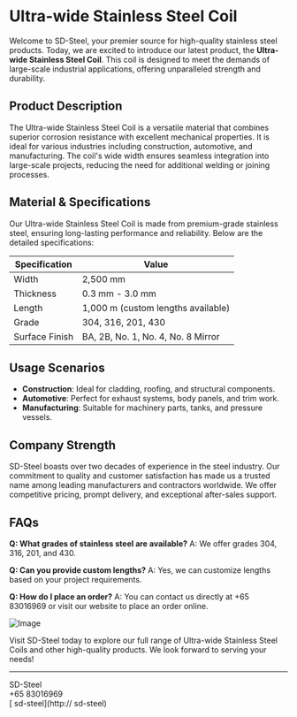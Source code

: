 # Ultra-wide Stainless Steel Coil

Welcome to SD-Steel, your premier source for high-quality stainless steel products. Today, we are excited to introduce our latest product, the **Ultra-wide Stainless Steel Coil**. This coil is designed to meet the demands of large-scale industrial applications, offering unparalleled strength and durability.

## Product Description

The Ultra-wide Stainless Steel Coil is a versatile material that combines superior corrosion resistance with excellent mechanical properties. It is ideal for various industries including construction, automotive, and manufacturing. The coil's wide width ensures seamless integration into large-scale projects, reducing the need for additional welding or joining processes.

## Material & Specifications

Our Ultra-wide Stainless Steel Coil is made from premium-grade stainless steel, ensuring long-lasting performance and reliability. Below are the detailed specifications:

| Specification | Value |
|---------------|-------|
| Width         | 2,500 mm |
| Thickness     | 0.3 mm - 3.0 mm |
| Length        | 1,000 m (custom lengths available) |
| Grade         | 304, 316, 201, 430 |
| Surface Finish| BA, 2B, No. 1, No. 4, No. 8 Mirror |

## Usage Scenarios

- **Construction**: Ideal for cladding, roofing, and structural components.
- **Automotive**: Perfect for exhaust systems, body panels, and trim work.
- **Manufacturing**: Suitable for machinery parts, tanks, and pressure vessels.

## Company Strength

SD-Steel boasts over two decades of experience in the steel industry. Our commitment to quality and customer satisfaction has made us a trusted name among leading manufacturers and contractors worldwide. We offer competitive pricing, prompt delivery, and exceptional after-sales support.

## FAQs

**Q: What grades of stainless steel are available?**
A: We offer grades 304, 316, 201, and 430.

**Q: Can you provide custom lengths?**
A: Yes, we can customize lengths based on your project requirements.

**Q: How do I place an order?**
A: You can contact us directly at +65 83016969 or visit our website to place an order online.

![Image](https://github.com/user-attachments/assets/2567258e-e124-4816-932d-1809bd27ef0b)

Visit SD-Steel today to explore our full range of Ultra-wide Stainless Steel Coils and other high-quality products. We look forward to serving your needs!

---

SD-Steel  
+65 83016969  
[ sd-steel](http:// sd-steel)